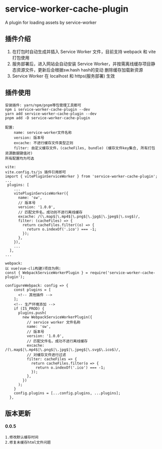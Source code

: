 <!--
 * @Description: README
 * @Author: Area
 * @Date: 2022-06-14 10:19:46
-->
# service-worker-cache-plugin
A plugin for loading assets by service-worker

## 插件介绍
1. 在打包时自动生成并插入 Service Worker 文件，目前支持 webpack 和 vite 打包使用
2. 服务部署后，进入网站会自动安装 Service Worker，并按需离线缓存项目静态资源文件，更新后会根据sw.hash hash的变动 删除缓存加载新资源
3. Service Worker 在 localhost 和 https(服务部署) 生效

## 插件使用
```
安装插件: yarn/npm/pnpm等包管理工具都可
npm i service-worker-cache-plugin --dev
yarn add service-worker-cache-plugin --dev
pnpm add -D service-worker-cache-plugin

配置:
    name: service-worker文件名称
    version: 版本号
    excache: 不进行缓存文件类型正则
    filter: 自定义缓存文件，(cacheFiles, bundle) (缓存文件key集合, 所有打包资源数据键值对)
所有配置均为可选

vite:
vite.config.ts/js 插件引用即可
import { vitePluginServiceWorker } from 'service-worker-cache-plugin';
...
 plugins: [
    ...
    vitePluginServiceWorker({
      name: 'sw',
      // 版本号
      version: '1.0.0',
      // 匹配文件名，成功则不进行离线缓存
      excache: /(\.map$|\.mp4$|\.png$|\.jpg$|\.jpeg$|\.svg$)/,
      filter: (cacheFiles) => {
        return cacheFiles.filter((o) => {
          return o.indexOf('.ico') === -1;
        });
      },
    }),
    ...
  ],
...

webpack:
以 vue(vue-cli构建)项目为例:
const { WebpackServiceWorkerPlugin } = require('service-worker-cache-plugin');

configureWebpack: config => {
    const plugins = [
      <!-- 其他插件 -->
    ];
    <!-- 生产环境添加 -->
    if (IS_PROD) {
      plugins.push(
        new WebpackServiceWorkerPlugin({
          // service worker 文件名称
          name: 'sw',
          // 版本号
          version: '1.0.0',
          // 匹配文件名，成功不进行离线缓存
          excache: /(\.map$|\.mp4$|\.png$|\.jpg$|\.jpeg$|\.svg$\.ico$)/,
          // 对缓存文件进行过滤
          filter: cacheFiles => {
            return cacheFiles.filter(o => {
              return o.indexOf('.ico') === -1;
            });
          },
        })
      );
    }
    config.plugins = [...config.plugins, ...plugins];
  },
```

## 版本更新
#### 0.0.5
```
1.修改默认缓存时间
2.修复未缓存html文件问题
```
